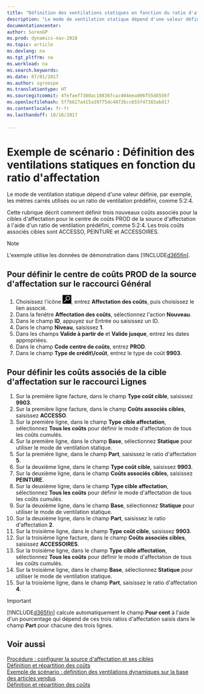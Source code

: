 ```yaml
---
title: "Définition des ventilations statiques en fonction du ratio d'affectation"
description: "Le mode de ventilation statique dépend d'une valeur définie, par exemple, les mètres carrés utilisés ou un ratio de ventilation prédéfini, comme 5:2:4."
documentationcenter: 
author: SorenGP
ms.prod: dynamics-nav-2018
ms.topic: article
ms.devlang: na
ms.tgt_pltfrm: na
ms.workload: na
ms.search.keywords: 
ms.date: 07/01/2017
ms.author: sgroespe
ms.translationtype: HT
ms.sourcegitcommit: 4fefaef7380ac10836fcac404eea006f55d8556f
ms.openlocfilehash: 5f7b627a415a39775dc49726cc655f47383abd17
ms.contentlocale: fr-fr
ms.lasthandoff: 10/16/2017

---
```

# <a name="scenario-example-defining-static-allocations-based-on-allocation-ratio"></a>Exemple de scénario : Définition des ventilations statiques en fonction du ratio d'affectation
Le mode de ventilation statique dépend d'une valeur définie, par exemple, les mètres carrés utilisés ou un ratio de ventilation prédéfini, comme 5:2:4.  

Cette rubrique décrit comment définir trois nouveaux coûts associés pour la cibles d'affectation pour le centre de coûts PROD de la source d'affectation à l'aide d'un ratio de ventilation prédéfini, comme 5:2:4. Les trois coûts associés cibles sont ACCESSO, PEINTURE et ACCESSOIRES.  

> [!NOTE]  
>  L'exemple utilise les données de démonstration dans [!INCLUDE[d365fin](includes/d365fin_md.md)].  

## <a name="to-define-the-allocation-source-prod-cost-center-on-the-general-fasttab"></a>Pour définir le centre de coûts PROD de la source d'affectation sur le raccourci Général  

1.  Choisissez l'icône ![Page ou état pour la recherche](media/ui-search/search_small.png "icône Page ou état pour la recherche"), entrez **Affectation des coûts**, puis choisissez le lien associé.  
2.  Dans la fenêtre **Affectation des coûts**, sélectionnez l'action **Nouveau**.  
3.  Dans le champ **ID**, appuyez sur Entrée ou saisissez un ID.  
4.  Dans le champ **Niveau**, saisissez **1**.  
5.  Dans les champs **Valide à partir de** et **Valide jusque**, entrez les dates appropriées.  
6.  Dans le champ **Code centre de coûts**, entrez **PROD**.  
7.  Dans le champ **Type de crédit\\\/coût**, entrez le type de coût **9903**.  

## <a name="to-define-the-allocation-target-cost-objects-on-the-lines-fasttab"></a>Pour définir les coûts associés de la cible d'affectation sur le raccourci Lignes  

1.  Sur la première ligne facture, dans le champ **Type coût cible**, saisissez **9903**.  
2.  Sur la première ligne facture, dans le champ **Coûts associés cibles**, saisissez **ACCESSO**.  
3.  Sur la première ligne, dans le champ **Type cible affectation**, sélectionnez **Tous les coûts** pour définir le mode d'affectation de tous les coûts cumulés.  
4.  Sur la première ligne, dans le champ **Base**, sélectionnez **Statique** pour utiliser le mode de ventilation statique.  
5.  Sur la première ligne, dans le champ **Part**, saisissez le ratio d'affectation **5**.  
6.  Sur la deuxième ligne, dans le champ **Type coût cible**, saisissez **9903**.  
7.  Sur la deuxième ligne, dans le champ **Coûts associés cibles**, saisissez **PEINTURE**.  
8.  Sur la deuxième ligne, dans le champ **Type cible affectation**, sélectionnez **Tous les coûts** pour définir le mode d'affectation de tous les coûts cumulés.  
9. Sur la deuxième ligne, dans le champ **Base**, sélectionnez **Statique** pour utiliser le mode de ventilation statique.  
10. Sur la deuxième ligne, dans le champ **Part**, saisissez le ratio d'affectation **2**.  
11. Sur la troisième ligne, dans le champ **Type coût cible**, saisissez **9903**.  
12. Sur la troisième ligne facture, dans le champ **Coûts associés cibles**, saisissez **ACCESSOIRES**.  
13. Sur la troisième ligne, dans le champ **Type cible affectation**, sélectionnez **Tous les coûts** pour définir le mode d'affectation de tous les coûts cumulés.  
14. Sur la troisième ligne, dans le champ **Base**, sélectionnez **Statique** pour utiliser le mode de ventilation statique.  
15. Sur la troisième ligne, dans le champ **Part**, saisissez le ratio d'affectation **4**.  

> [!IMPORTANT]  
>  [!INCLUDE[d365fin](includes/d365fin_md.md)] calcule automatiquement le champ **Pour cent** à l'aide d'un pourcentage qui dépend de ces trois ratios d'affectation saisis dans le champ **Part** pour chacune des trois lignes.  

## <a name="see-also"></a>Voir aussi  
[Procédure : configurer la source d'affectation et ses cibles](finance-how-to-set-up-allocation-source-and-targets.md)   
[Définition et répartition des coûts](finance-define-and-allocate-costs.md)   
[Exemple de scénario : définition des ventilations dynamiques sur la base des articles vendus](finance-scenario-example-defining-dynamic-allocations-based-on-items-sold.md)   
[Définition et répartition des coûts](finance-define-and-allocate-costs.md)


